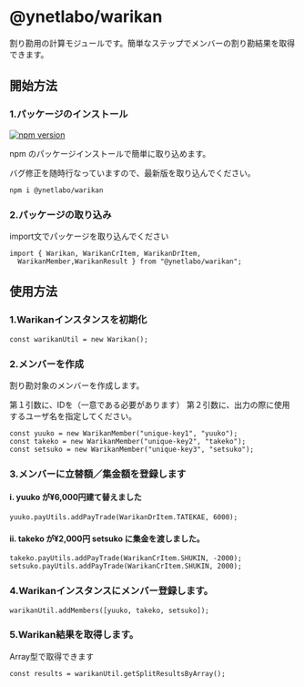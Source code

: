 # @ynetlabo/warikan
割り勘用の計算モジュールです。簡単なステップでメンバーの割り勘結果を取得できます。
## 開始方法
### 1.パッケージのインストール
[![npm version](https://badge.fury.io/js/@ynetlabo%2Fwarikan.svg)](https://badge.fury.io/js/@ynetlabo%2Fwarikan)

npm のパッケージインストールで簡単に取り込めます。

バグ修正を随時行なっていますので、最新版を取り込んでください。
```
npm i @ynetlabo/warikan
```

### 2.パッケージの取り込み
import文でパッケージを取り込んでください
```:typescript
import { Warikan, WarikanCrItem, WarikanDrItem,
  WarikanMember,WarikanResult } from "@ynetlabo/warikan";
```
## 使用方法
### 1.Warikanインスタンスを初期化
```
const warikanUtil = new Warikan();
```
### 2.メンバーを作成
割り勘対象のメンバーを作成します。

第１引数に、IDを（一意である必要があります）
第２引数に、出力の際に使用するユーザ名を指定してください。
```
const yuuko = new WarikanMember("unique-key1", "yuuko");
const takeko = new WarikanMember("unique-key2", "takeko");
const setsuko = new WarikanMember("unique-key3", "setsuko");
```

### 3.メンバーに立替額／集金額を登録します
#### ⅰ. yuuko が¥6,000円建て替えました
```
yuuko.payUtils.addPayTrade(WarikanDrItem.TATEKAE, 6000);
```
#### ⅱ. takeko が¥2,000円 setsuko に集金を渡しました。
```
takeko.payUtils.addPayTrade(WarikanCrItem.SHUKIN, -2000);
setsuko.payUtils.addPayTrade(WarikanCrItem.SHUKIN, 2000);
```

### 4.Warikanインスタンスにメンバー登録します。
```
warikanUtil.addMembers([yuuko, takeko, setsuko]);
```

### 5.Warikan結果を取得します。
Array<MemberSplitResult>型で取得できます
```
const results = warikanUtil.getSplitResultsByArray();
```

